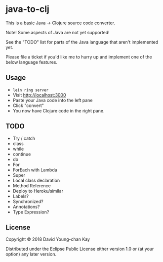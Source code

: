 # java-to-clj

This is a basic Java -> Clojure source code converter.

Note! Some aspects of Java are not yet supported!

See the "TODO" list for parts of the Java language that aren't implemented yet.

Please file a ticket if you'd like me to hurry up and implement one of the below language features.

## Usage

* `lein ring server`
* Visit [http://localhost:3000](http://localhost:3000)
* Paste your Java code into the left pane
* Click "convert"
* You now have Clojure code in the right pane.

## TODO

* Try / catch
* class
* while
* continue
* do
* For
* ForEach with Lambda
* Super
* Local class declaration
* Method Reference
* Deploy to Heroku/similar
* Labels?
* Synchronized?
* Annotations?
* Type Expression?

## License

Copyright © 2018 David Young-chan Kay

Distributed under the Eclipse Public License either version 1.0 or (at
your option) any later version.
